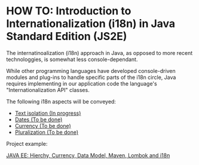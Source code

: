 # HOW TO: Introduction to Internationalization (i18n) in Java Standard Edition (JS2E)

The internatinoalization (i18n) approach in Java, as opposed to more recent technologgies, is somewhat less console-dependant.

While other programming languages have developed console-driven modules and plug-ins to handle specific parts of the i18n circle, Java requires implementing in our application code the language's "Internationalization API" classes.

The following i18n aspects will be conveyed:

- [Text isolation (In progress)](/assets/java/text_isolation/README.md)
- [Dates (To be done)](/assets/java/dates/README.md)
- [Currency (To be done)](/assets/java/currency/README.md)
- [Pluralization (To be done)](/assets/java/pluralization/README.md)


Project example:

[JAVA EE: Hierchy, Currency, Data Model, Maven, Lombok and i18n	](/assets/_projects/java/BankAccount_Hierchy_Currency_i18n/)
